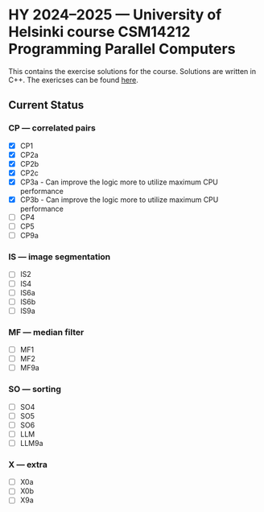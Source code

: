 # HY 2024–2025 — University of Helsinki course CSM14212 Programming Parallel Computers
This contains the exercise solutions for the course. Solutions are written in C++.
The exericses can be found [here](https://ppc-exercises.cs.aalto.fi/course/hy2024). 

## Current Status
### CP — correlated pairs
- [x] CP1
- [x] CP2a
- [x] CP2b
- [x] CP2c
- [x] CP3a - Can improve the logic more to utilize maximum CPU performance
- [x] CP3b - Can improve the logic more to utilize maximum CPU performance
- [ ] CP4
- [ ] CP5
- [ ] CP9a
### IS — image segmentation
- [ ] IS2
- [ ] IS4
- [ ] IS6a
- [ ] IS6b
- [ ] IS9a
### MF — median filter
- [ ] MF1
- [ ] MF2
- [ ] MF9a
### SO — sorting
- [ ] SO4
- [ ] SO5
- [ ] SO6
- [ ] LLM
- [ ] LLM9a
### X — extra
- [ ] X0a
- [ ] X0b
- [ ] X9a
